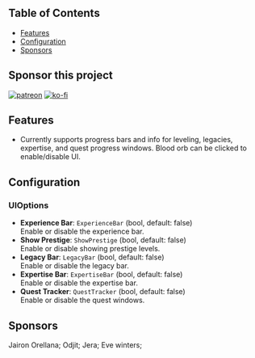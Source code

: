 ## Table of Contents

- [Features](#features)
- [Configuration](#configuration)
- [Sponsors](#sponsors)

## Sponsor this project

[![patreon](https://i.imgur.com/u6aAqeL.png)](https://www.patreon.com/join/4865914)  [![ko-fi](https://ko-fi.com/img/githubbutton_sm.svg)](https://ko-fi.com/zfolmt)

## Features

- Currently supports progress bars and info for leveling, legacies, expertise, and quest progress windows. Blood orb can be clicked to enable/disable UI.
 
## Configuration

### UIOptions

- **Experience Bar**: `ExperienceBar` (bool, default: false)  
  Enable or disable the experience bar.
- **Show Prestige**: `ShowPrestige` (bool, default: false)  
  Enable or disable showing prestige levels.
- **Legacy Bar**: `LegacyBar` (bool, default: false)  
  Enable or disable the legacy bar.
- **Expertise Bar**: `ExpertiseBar` (bool, default: false)  
  Enable or disable the expertise bar.
- **Quest Tracker**: `QuestTracker` (bool, default: false)  
  Enable or disable the quest windows.

## Sponsors

Jairon Orellana; Odjit; Jera; Eve winters;
